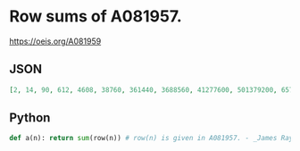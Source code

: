 # Row sums of A081957\.
https://oeis.org/A081959
## JSON
```JSON
[2, 14, 90, 612, 4608, 38760, 361440, 3688560, 41277600, 501379200, 6576837120, 92697696000, 1397414592000, 22498705152000, 382873642905600, 6908854669516800, 131496596027596800, 2633684945988096000]
```
## Python
```Python
def a(n): return sum(row(n)) # row(n) is given in A081957. - _James Rayman_, Jan 18 2021
```
